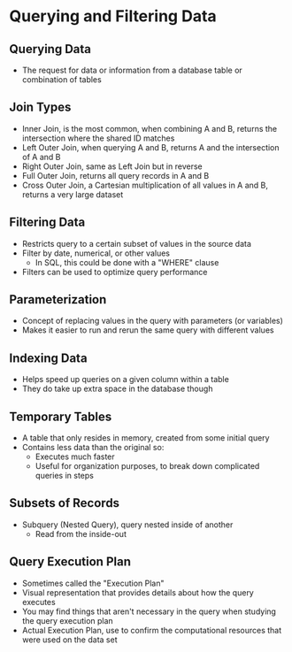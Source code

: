 # Querying and Filtering Data

## Querying Data

- The request for data or information from a database table or combination of tables

## Join Types

- Inner Join, is the most common, when combining A and B, returns the intersection where the shared ID matches
- Left Outer Join, when querying A and B, returns A and the intersection of A and B
- Right Outer Join, same as Left Join but in reverse
- Full Outer Join, returns all query records in A and B
- Cross Outer Join, a Cartesian multiplication of all values in A and B, returns a very large dataset

## Filtering Data

- Restricts query to a certain subset of values in the source data
- Filter by date, numerical, or other values
    - In SQL, this could be done with a "WHERE" clause
- Filters can be used to optimize query performance

## Parameterization

- Concept of replacing values in the query with parameters (or variables)
- Makes it easier to run and rerun the same query with different values

## Indexing Data

- Helps speed up queries on a given column within a table
- They do take up extra space in the database though

## Temporary Tables

- A table that only resides in memory, created from some initial query
- Contains less data than the original so:
    - Executes much faster
    - Useful for organization purposes, to break down complicated queries in steps

## Subsets of Records

- Subquery (Nested Query), query nested inside of another
    - Read from the inside-out
    
## Query Execution Plan

- Sometimes called the "Execution Plan"
- Visual representation that provides details about how the query executes
- You may find things that aren't necessary in the query when studying the query execution plan
- Actual Execution Plan, use to confirm the computational resources that were used on the data set


